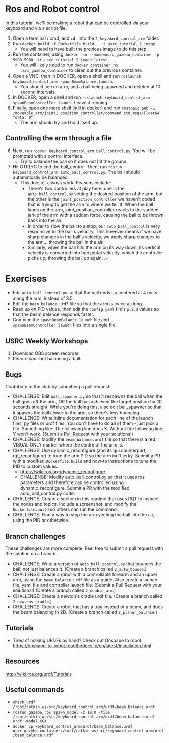 # Ros and Robot control

In this tutorial, we'll be making a robot that can be controlled via your keyboard and via a script file.

1. Open a terminal / cmd, and `cd ` into the `2_keyboard_control_arm` folder. 
3. Run `docker build -f Dockerfile.build . -t usrc_tutorial_2_image`.
    - You will need to have built the previous image to do this step.
4. Run the container, using `docker run --name=usrc_gazebo_container -p 5900:5900 -it usrc_tutorial_2_image:latest`.
    - You will likely need to run `docker container rm usrc_gazebo_container` to clean out the previous container.
5. Open a VNC, then in DOCKER, open a shell and run `roslaunch keyboard_control_arm spawnBeamBalance.launch`.
    - You should see an arm, and a ball being spawned and deleted at 10 second intervals.
5. In DOCKER, open a shell and run `roslaunch keyboard_control_arm spawnBeamController.launch`. Leave it running.
6. Finally, open one more shell (still in docker) and run `rostopic pub -1 /moveable_arm/joint1_position_controller/command std_msgs/Float64 "data: 0"`
    - The arm should try and hold itself up.

## Controlling the arm through a file
6. Next, run  `rosrun keyboard_control_arm ball_control.py`. You will be prompted with a control interface.
    - Try to balance the ball so it does not hit the ground.
7. Hit CTRL+C to end the ball_control. Then, run `rosrun keyboard_control_arm auto_ball_control.py`. The ball should automatically be balanced.
    - This doesn't always work! Reasons include:
        - There's two controllers at play here: one is the `auto_ball_control.py` setting the desired position of the arm, but the other is the `joint_position_controller` we haven't coded that is trying to get the arm to where we tell it. When the ball lands on the arm, joint_position_controller reacts to the sudden jerk of the arm with a sudden force, causing the ball to be thrown back into the air. 
        - In order to slow the ball to a stop, our `auto_ball_control` is very responsive to the ball's velocity. This however means if we have sharp changes in the ball's velocity, we apply sharp changes to the arm... throwing the ball in the air.
        - Similarly, when the ball hits the arm on its way down, its vertical velocity is converted into horizontal velocity, which the controller picks up, throwing the ball up again. .-.

# Exercises
- Edit `auto_ball_control.py` so that the ball ends up centered at 4 units along the arm, instead of 3.5.
- Edit the `beam_balance.urdf` file so that the arm is twice as long.
- Read up on PID values, then edit the `config.yaml` file's `p,i,d` values so that the beam balance responds faster.
- Combine the `spawnBeamBalance.launch` file and `spawnBeamController.launch` files into a single file.

## USRC Weekly Workshops
1. Download OBS screen recorder.
2. Record your bot balancing a ball.

## Bugs
Contribute to the club by submitting a pull request!

- CHALLENGE: Edit `ball_spawner.py` so that it respawns the ball when the ball goes off the arm, OR the ball has achieved the target position for 10 seconds straight. While you're doing this, also edit ball_spawner so that it spawns the ball closer to the arm, so there's less bouncing. 
- CHALLENGE: Write inline documentation for each line of the launch files, py files or urdf files. You don't have to do all of them - just pick a file. Something like: The following line does X. Without the following line, Y won't work. (Submit a Pull Request with your solutions!)
- CHALLENGE: Modify the `beam_balance.urdf` file so that there is a red VISUAL ONLY marker where the centre of the arm is.
- CHALLENGE: Use dynamic_reconfigure (and its gui counterpart, rqt_reconfigure) to tune the arm PID so the arm isn't jerky. Submit a PR with a modified `Dockerfile.build` and how-to instructions to tune the PID to custom values.
    - https://wiki.ros.org/dynamic_reconfigure
    - CHALLENGE: Modify auto_ball_control.py so that it uses ros parameters and therefore can be controlled using dynamic_reconfigure. Submit a PR with the modified auto_ball_control.py code.
- CHALLENGE: Create a section in this readme that uses RQT to inspect the nodes and topics. Include a screenshot, and modify the `Dockerfile.build` so others can run the command.
- CHALLENGE: Find a way to stop the arm yeeting the ball into the air, using the PID or otherwise.


## Branch challenges
These challenges are more complete. Feel free to submit a pull request with the solution on a branch.

- CHALLENGE: Write a version of `auto_ball_control.py` that bounces the ball, not just balances it. (Create a branch called `2_auto_bounce`.)
- CHALLENGE: Create a robot with a controllable forearm and an upper arm, using the `beam_balance.urdf` file as a guide. Also create a launch file, yaml file and controller launch file. (Submit a Pull Request with your solutions!) (Create a branch called `2_double_arm`.)
- CHALLENGE: Create a newton's cradle urdf file. (Create a branch called `2_newtons_cradle`.)
- CHALLENGE: Create a robot that has a tray instead of a beam, and does the beam balancing in 2D. (Create a branch called `2_planar_balance`.)

## Tutorials
- Tired of making URDFs by hand? Check out Onshape to robot: https://onshape-to-robot.readthedocs.io/en/latest/installation.html

## Resources
http://wiki.ros.org/urdf/Tutorials

## Useful commands
- `check_urdf /root/catkin_ws/src/keyboard_control_arm/urdf/beam_balance.urdf`
- `rosrun gazebo_ros spawn_model -z 10.0 -file /root/catkin_ws/src/keyboard_control_arm/urdf/beam_balance.urdf -urdf -model KCA`
- `docker cp keyboard_control_arm/urdf/beam_balance.urdf usrc_gazebo_container:/root/catkin_ws/src/keyboard_control_arm/urdf/beam_balance.urdf`